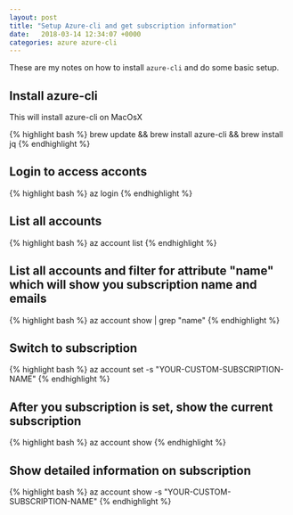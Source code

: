 ```yaml
---
layout: post
title: "Setup Azure-cli and get subscription information"
date:   2018-03-14 12:34:07 +0000
categories: azure azure-cli
---
```

These are my notes on how to install `azure-cli` and do some basic setup.

## Install azure-cli

This will install azure-cli on MacOsX

{% highlight bash %}
brew update && brew install azure-cli && brew install jq
{% endhighlight %}

## Login to access acconts

{% highlight bash %}
az login
{% endhighlight %}

## List all accounts

{% highlight bash %}
az account list
{% endhighlight %}

## List all accounts and filter for attribute "name" which will show you subscription name and emails

{% highlight bash %}
az account show | grep "name"
{% endhighlight %}

## Switch to subscription

{% highlight bash %}
az account set -s "YOUR-CUSTOM-SUBSCRIPTION-NAME"
{% endhighlight %}

## After you subscription is set, show the current subscription

{% highlight bash %}
az account show
{% endhighlight %}

## Show detailed information on subscription

{% highlight bash %}
az account show -s "YOUR-CUSTOM-SUBSCRIPTION-NAME"
{% endhighlight %}
